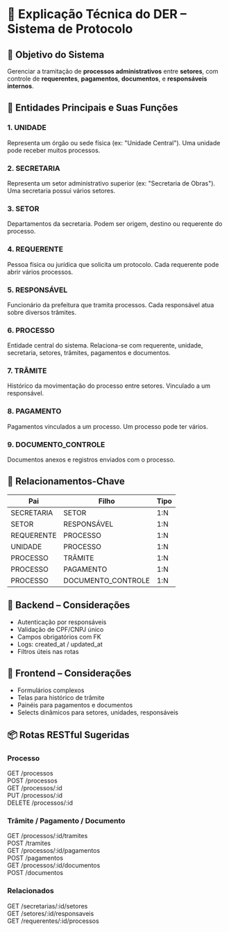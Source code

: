 
# 📘 Explicação Técnica do DER – Sistema de Protocolo

## 🔧 Objetivo do Sistema
Gerenciar a tramitação de **processos administrativos** entre **setores**, com controle de **requerentes**, **pagamentos**, **documentos**, e **responsáveis internos**.

## 🧱 Entidades Principais e Suas Funções

### 1. UNIDADE
Representa um órgão ou sede física (ex: "Unidade Central"). Uma unidade pode receber muitos processos.

### 2. SECRETARIA
Representa um setor administrativo superior (ex: "Secretaria de Obras"). Uma secretaria possui vários setores.

### 3. SETOR
Departamentos da secretaria. Podem ser origem, destino ou requerente do processo.

### 4. REQUERENTE
Pessoa física ou jurídica que solicita um protocolo. Cada requerente pode abrir vários processos.

### 5. RESPONSÁVEL
Funcionário da prefeitura que tramita processos. Cada responsável atua sobre diversos trâmites.

### 6. PROCESSO
Entidade central do sistema. Relaciona-se com requerente, unidade, secretaria, setores, trâmites, pagamentos e documentos.

### 7. TRÂMITE
Histórico da movimentação do processo entre setores. Vinculado a um responsável.

### 8. PAGAMENTO
Pagamentos vinculados a um processo. Um processo pode ter vários.

### 9. DOCUMENTO_CONTROLE
Documentos anexos e registros enviados com o processo.

## 🔗 Relacionamentos-Chave

| Pai         | Filho               | Tipo |
|-------------|---------------------|------|
| SECRETARIA  | SETOR               | 1:N  |
| SETOR       | RESPONSÁVEL         | 1:N  |
| REQUERENTE  | PROCESSO            | 1:N  |
| UNIDADE     | PROCESSO            | 1:N  |
| PROCESSO    | TRÂMITE             | 1:N  |
| PROCESSO    | PAGAMENTO           | 1:N  |
| PROCESSO    | DOCUMENTO_CONTROLE  | 1:N  |

## 🚀 Backend – Considerações

- Autenticação por responsáveis
- Validação de CPF/CNPJ único
- Campos obrigatórios com FK
- Logs: created_at / updated_at
- Filtros úteis nas rotas

## 🎨 Frontend – Considerações

- Formulários complexos
- Telas para histórico de trâmite
- Painéis para pagamentos e documentos
- Selects dinâmicos para setores, unidades, responsáveis

## 📦 Rotas RESTful Sugeridas

### Processo
GET /processos  
POST /processos  
GET /processos/:id  
PUT /processos/:id  
DELETE /processos/:id

### Trâmite / Pagamento / Documento
GET /processos/:id/tramites  
POST /tramites  
GET /processos/:id/pagamentos  
POST /pagamentos  
GET /processos/:id/documentos  
POST /documentos

### Relacionados
GET /secretarias/:id/setores  
GET /setores/:id/responsaveis  
GET /requerentes/:id/processos
